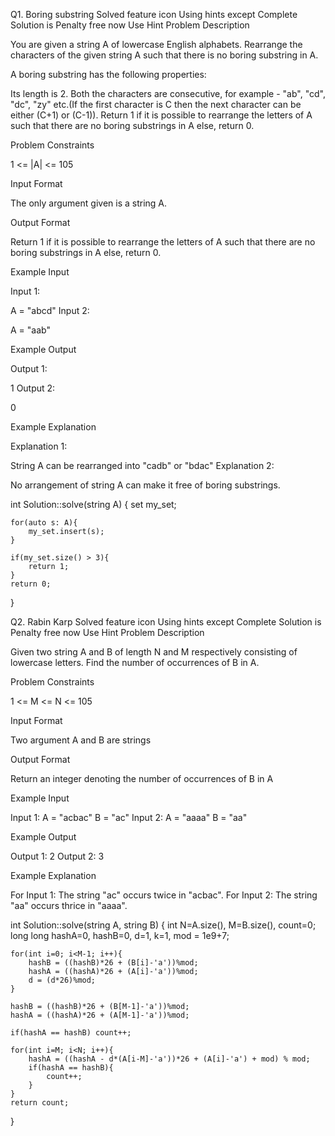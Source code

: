 Q1. Boring substring
Solved
feature icon
Using hints except Complete Solution is Penalty free now
Use Hint
Problem Description

You are given a string A of lowercase English alphabets. Rearrange the characters of the given string A such that there is no boring substring in A.


A boring substring has the following properties:

Its length is 2.
Both the characters are consecutive, for example - "ab", "cd", "dc", "zy" etc.(If the first character is C then the next character can be either (C+1) or (C-1)).
Return 1 if it is possible to rearrange the letters of A such that there are no boring substrings in A else, return 0.




Problem Constraints

1 <= |A| <= 105



Input Format

The only argument given is a string A.



Output Format

Return 1 if it is possible to rearrange the letters of A such that there are no boring substrings in A else, return 0.



Example Input

Input 1:


 A = "abcd"
Input 2:

 A = "aab"





Example Output

Output 1:

 1
Output 2:

 0


Example Explanation

Explanation 1:

 String A can be rearranged into "cadb" or "bdac" 
Explanation 2:

 No arrangement of string A can make it free of boring substrings.
 
 int Solution::solve(string A) {
    set<char> my_set;

    for(auto s: A){
        my_set.insert(s);
    }

    if(my_set.size() > 3){
        return 1;
    }
    return 0;
}



Q2. Rabin Karp
Solved
feature icon
Using hints except Complete Solution is Penalty free now
Use Hint
Problem Description

Given two string A and B of length N and M respectively consisting of lowercase letters. Find the number of occurrences of B in A.


Problem Constraints

1 <= M <= N <= 105



Input Format

Two argument A and B are strings


Output Format

Return an integer denoting the number of occurrences of B in A


Example Input

Input 1:
A = "acbac"
B = "ac"
Input 2:
A = "aaaa"
B = "aa"


Example Output

Output 1:
2
Output 2:
3


Example Explanation

For Input 1:
The string "ac" occurs twice in "acbac".
For Input 2:
The string "aa" occurs thrice in "aaaa".



int Solution::solve(string A, string B) {
    int N=A.size(), M=B.size(), count=0;
    long long hashA=0, hashB=0, d=1, k=1, mod = 1e9+7;
    
    for(int i=0; i<M-1; i++){
        hashB = ((hashB)*26 + (B[i]-'a'))%mod;
        hashA = ((hashA)*26 + (A[i]-'a'))%mod;
        d = (d*26)%mod;
    }
    
    hashB = ((hashB)*26 + (B[M-1]-'a'))%mod;
    hashA = ((hashA)*26 + (A[M-1]-'a'))%mod;

    if(hashA == hashB) count++;

    for(int i=M; i<N; i++){
        hashA = ((hashA - d*(A[i-M]-'a'))*26 + (A[i]-'a') + mod) % mod;
        if(hashA == hashB){
            count++;
        }
    }
    return count;
}
